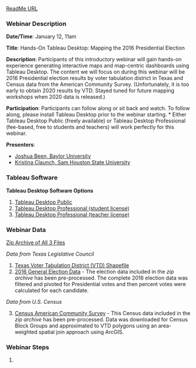 [ReadMe URL](https://josh-been.github.io/Webinar-Mapping-2016-Presidential-Election/)

### Webinar Description

**Date/Time**: January 12, 11am

**Title**: Hands-On Tableau Desktop: Mapping the 2016 Presidential Election

**Description**: Participants of this introductory webinar will gain hands-on experience generating interactive maps and map-centric dashboards using Tableau Desktop. The content we will focus on during this webinar will be 2016 Presidential election results by voter tabulation district in Texas and Census data from the American Community Survey. (Unfortunately, it is too early to obtain 2020 results by VTD. Stayed tuned for future mapping workshops when 2020 data is released.)

**Participation**: Participants can follow along or sit back and watch. To follow along, please install Tableau Desktop prior to the webinar starting. * Either Tableau Desktop Public (freely available) or Tableau Desktop Professional (fee-based, free to students and teachers) will work perfectly for this webinar.

**Presenters**:
 - [Joshua Been, Baylor University](https://www.baylor.edu/library/index.php?id=969726)
 - [Kristina Claunch, Sam Houston State University](https://shsulibraryguides.org/prf.php?account_id=249033)

### Tableau Software

**Tableau Desktop Software Options**
1. [Tableau Desktop Public](https://public.tableau.com/en-us/s/)
2. [Tableau Desktop Professional (student license)](https://www.tableau.com/academic/students)
3. [Tableau Desktop Professional (teacher license)](https://www.tableau.com/academic/teaching)

### Webinar Data

[Zip Archive of All 3 Files](https://baylor0-my.sharepoint.com/:u:/g/personal/joshua_been_baylor_edu/ESl_zYE_vJVLghLNpaZOAdMBRsvNRz3vkNyj3hn7Ugv3hA?download=1)

*Data from Texas Legislative Council*
1. [Texas Voter Tabulation District (VTD) Shapefile](https://data.capitol.texas.gov/dataset/vtds)
2. [2016 General Election Data](https://data.capitol.texas.gov/dataset/2016_general) - The election data included in the *zip archive* has been pre-processed. The complete 2016 election data was filtered and pivoted for Presidential votes and then percent votes were calculated for each candidate.

*Data from U.S. Census*

3. [Census American Community Survey](https://data.census.gov/cedsci/) - This Census data included in the *zip archive* has been pre-processed. Data was downloaded for Census Block Groups and approximated to VTD polygons using an area-weighted spatial join approach using ArcGIS.

### Webinar Steps

1. 
